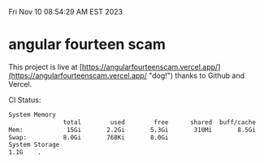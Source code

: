 Fri Nov 10 08:54:29 AM EST 2023

# angular fourteen scam


This project is live at [https://angularfourteenscam.vercel.app/](https://angularfourteenscam.vercel.app/ "dog!") thanks to Github and Vercel.

CI Status: 

```bash
System Memory
               total        used        free      shared  buff/cache   available
Mem:            15Gi       2.2Gi       5.3Gi       310Mi       8.5Gi        13Gi
Swap:          8.0Gi       768Ki       8.0Gi
System Storage
1.1G	.
```
